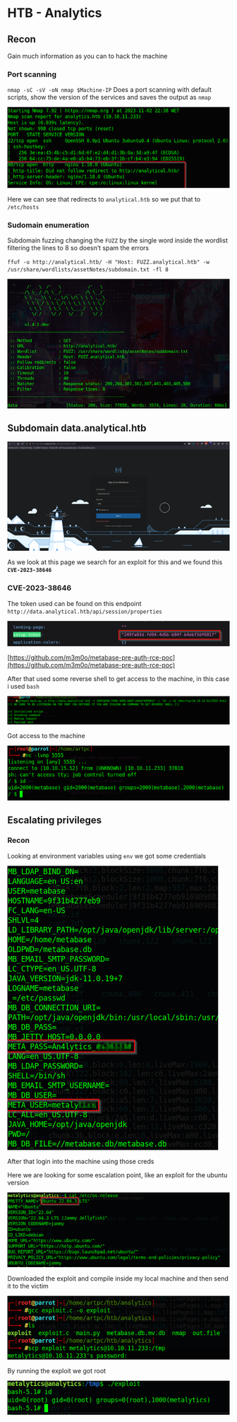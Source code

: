 # HTB - Analytics

## Recon

Gain much information as you can to hack the machine

### Port scanning

`nmap -sC -sV -oN nmap $Machine-IP` Does a port scanning with default scripts, show the version of the services and saves the output as `nmap`

![Untitled](images/Untitled.png)

Here we can see that redirects to `analytical.htb` so we put that to `/etc/hosts`

### Sudomain enumeration

Subdomain fuzzing changing the `FUZZ` by the single word inside the wordlist filtering the lines to 8 so doesn’t spam the errors

`ffuf -u http://analytical.htb/ -H "Host: FUZZ.analytical.htb" -w /usr/share/wordlists/assetNotes/subdomain.txt -fl 8`

![Untitled](images/Untitled%201.png)

## Subdomain data.analytical.htb

![Untitled](images/Untitled%202.png)

As we look at this page we search for an exploit for this and we found this **`CVE-2023-38646`**

### CVE-2023-38646

The token used can be found on this endpoint `http://data.analytical.htb/api/session/properties`

![Untitled](images/Untitled%203.png)

[https://github.com/m3m0o/metabase-pre-auth-rce-poc](https://github.com/m3m0o/metabase-pre-auth-rce-poc)

After that used some reverse shell to get access to the machine, in this case i used `bash`

![Untitled](images/Untitled%204.png)

Got access to the machine

![Untitled](images/Untitled%205.png)

## Escalating privileges

### Recon

Looking at environment variables using `env` we got some credentials

![Untitled](images/Untitled%206.png)

After that login into the machine using those creds

Here we are looking for some escalation point, like an exploit for the ubuntu version

![Untitled](images/Untitled%207.png)

Downloaded the exploit and compile inside my local machine and then send it to the victim

![Untitled](images/Untitled%208.png)

By running the exploit we got root

![Untitled](images/Untitled%209.png)
